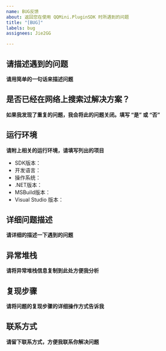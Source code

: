 ```yaml
---
name: BUG反馈
about: 返回您在使用 QQMini.PluginSDK 时所遇到的问题
title: "[BUG]"
labels: bug
assignees: Jie2GG

---
```


## 请描述遇到的问题
**请用简单的一句话来描述问题**


## 是否已经在网络上搜索过解决方案？
**如果我发现了重复的问题，我会将此的问题关闭。填写 “是” 或 “否”**
 

## 运行环境
**请附上相关的运行环境，请填写列出的项目**

* SDK版本：
* 开发语言：
* 操作系统：
* .NET版本：
* MSBuild版本：
* Visual Studio 版本：

## 详细问题描述
**请详细的描述一下遇到的问题**


## 异常堆栈
**请将异常堆栈信息复制到此处方便我分析**


## 复现步骤
**请将问题的复现步骤的详细操作方式告诉我**


## 联系方式
**请留下联系方式，方便我联系你解决问题**
